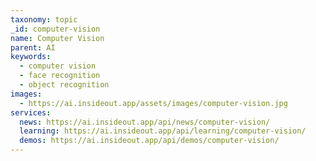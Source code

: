 ```yaml
---
taxonomy: topic
_id: computer-vision
name: Computer Vision
parent: AI
keywords:
  - computer vision
  - face recognition
  - object recognition
images:
  - https://ai.insideout.app/assets/images/computer-vision.jpg
services:
  news: https://ai.insideout.app/api/news/computer-vision/
  learning: https://ai.insideout.app/api/learning/computer-vision/
  demos: https://ai.insideout.app/api/demos/computer-vision/
---
```

